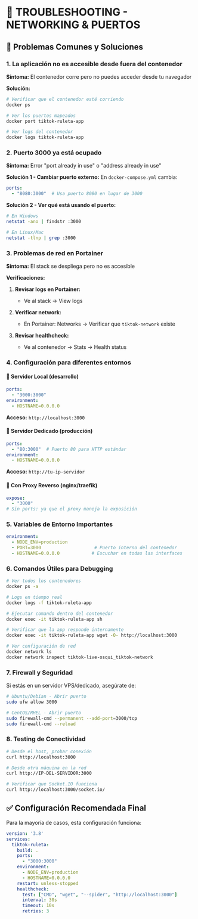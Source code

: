 # 🔧 TROUBLESHOOTING - NETWORKING & PUERTOS

## 🚨 Problemas Comunes y Soluciones

### **1. La aplicación no es accesible desde fuera del contenedor**

**Síntoma:** El contenedor corre pero no puedes acceder desde tu navegador

**Solución:**
```bash
# Verificar que el contenedor esté corriendo
docker ps

# Ver los puertos mapeados
docker port tiktok-ruleta-app

# Ver logs del contenedor
docker logs tiktok-ruleta-app
```

### **2. Puerto 3000 ya está ocupado**

**Síntoma:** Error "port already in use" o "address already in use"

**Solución 1 - Cambiar puerto externo:**
En `docker-compose.yml` cambia:
```yaml
ports:
  - "8080:3000"  # Usa puerto 8080 en lugar de 3000
```

**Solución 2 - Ver qué está usando el puerto:**
```bash
# En Windows
netstat -ano | findstr :3000

# En Linux/Mac
netstat -tlnp | grep :3000
```

### **3. Problemas de red en Portainer**

**Síntoma:** El stack se despliega pero no es accesible

**Verificaciones:**
1. **Revisar logs en Portainer:**
   - Ve al stack → View logs
   
2. **Verificar network:**
   - En Portainer: Networks → Verificar que `tiktok-network` existe
   
3. **Revisar healthcheck:**
   - Ve al contenedor → Stats → Health status

### **4. Configuración para diferentes entornos**

#### **🔸 Servidor Local (desarrollo)**
```yaml
ports:
  - "3000:3000"
environment:
  - HOSTNAME=0.0.0.0
```
**Acceso:** `http://localhost:3000`

#### **🔸 Servidor Dedicado (producción)**
```yaml
ports:
  - "80:3000"  # Puerto 80 para HTTP estándar
environment:
  - HOSTNAME=0.0.0.0
```
**Acceso:** `http://tu-ip-servidor`

#### **🔸 Con Proxy Reverso (nginx/traefik)**
```yaml
expose:
  - "3000"
# Sin ports: ya que el proxy maneja la exposición
```

### **5. Variables de Entorno Importantes**

```yaml
environment:
  - NODE_ENV=production
  - PORT=3000                    # Puerto interno del contenedor
  - HOSTNAME=0.0.0.0            # Escuchar en todas las interfaces
```

### **6. Comandos Útiles para Debugging**

```bash
# Ver todos los contenedores
docker ps -a

# Logs en tiempo real
docker logs -f tiktok-ruleta-app

# Ejecutar comando dentro del contenedor
docker exec -it tiktok-ruleta-app sh

# Verificar que la app responde internamente
docker exec -it tiktok-ruleta-app wget -O- http://localhost:3000

# Ver configuración de red
docker network ls
docker network inspect tiktok-live-osqui_tiktok-network
```

### **7. Firewall y Seguridad**

Si estás en un servidor VPS/dedicado, asegúrate de:

```bash
# Ubuntu/Debian - Abrir puerto
sudo ufw allow 3000

# CentOS/RHEL - Abrir puerto
sudo firewall-cmd --permanent --add-port=3000/tcp
sudo firewall-cmd --reload
```

### **8. Testing de Conectividad**

```bash
# Desde el host, probar conexión
curl http://localhost:3000

# Desde otra máquina en la red
curl http://IP-DEL-SERVIDOR:3000

# Verificar que Socket.IO funciona
curl http://localhost:3000/socket.io/
```

## ✅ **Configuración Recomendada Final**

Para la mayoría de casos, esta configuración funciona:

```yaml
version: '3.8'
services:
  tiktok-ruleta:
    build: .
    ports:
      - "3000:3000"
    environment:
      - NODE_ENV=production
      - HOSTNAME=0.0.0.0
    restart: unless-stopped
    healthcheck:
      test: ["CMD", "wget", "--spider", "http://localhost:3000"]
      interval: 30s
      timeout: 10s
      retries: 3
```
